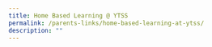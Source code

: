 ```yaml
---
title: Home Based Learning @ YTSS
permalink: /parents-links/home-based-learning-at-ytss/
description: ""
---
```

